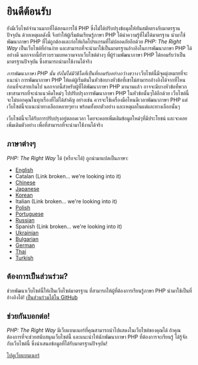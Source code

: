 
# ยินดีต้อนรับ

ยังมีเว็บไซต์จำนวนมากที่ได้สอนการใช้ PHP ซึ่งไม่่ได้ปรับปรุงข้อมุลให้ทันสมัยตรงกับมาตรฐานปัจจุบัน
ด้วยเหตุผลดังนี้ จึงทำให้ผู้เริ่มต้นเรียนรู้ภาษา PHP ได้นำความรู้ที่ไม่ได้มาตรฐาน นำมาใช้พัฒนาภาษา PHP
ที่ไม่ถูกต้องและก่อให้เกิดโปรแกรมที่ไม่ปลอดภัยอีกด้วย _PHP: The Right Way_ เป็นเว็บไซต์ที่อ่านง่าย
และสามารถที่จะนำมาใช้เป็นมาตรฐานอ้างอิงในการพัฒนาภาษา PHP ได้อย่างดี
นอกจากนี้ยังรวบรวมบทความจากเว็บไซต์ต่างๆ ที่ผู้ร่วมพัฒนาภาษา PHP ได้ยอมรับว่าเป็นมาตรฐานปัจจุบัน
ซึ้งสามารถนำมาใช้งานได้จริง

_การพัฒนาภาษา PHP นั้น ยังไม่ได้มีวิธีใดที่เป็นที่ยอมรับอย่างกว้างขวาง_ เว็บไซต์นี้มีจุดมุ่งหมายที่จะแนะนำ
การพัฒนาภาษา PHP ให้แด่ผู้เริ่มต้นในหัวข้อบางหัวข้อที่เขาไม่สามารถอ้างอิงได้จากที่ไหน ก่อนที่จะสายเกินไป
นอกจากนี้สำหรับผู้ที่ได้พัฒนาภาษา PHP มานานแล้ว อาจจะมีบางหัวข้อที่พวกเขาสามารถที่จะนำแนวคิดใหม่ๆ
ไปปรับปรุงการพัฒนาภาษา PHP ในหัวข้อนั้นๆได้อีกด้วย เว็บไซต์นี้จะไม่บอกคุณในทุกเรื่องที่ไม่ได้สำคัญ อย่างเช่น
ควรจะใช้เครื่องมือไหนดีเวลาพัฒนาภาษา PHP แต่เว็บไซต์นี้จะแนะนำทางเลือกหลายๆทาง พร้อมทั้งยกตัวอย่าง
และเหตุผลในแต่และทางเลือกนั้นๆ

เว็บไซต์นี้จะได้รับการปรับปรุงอยู่ตลอดเวลา โดยจะคอยเพิ่มเติมข้อมูลใหม่ๆที่มีประโยชน์ และจะคอยเพิ่มเติมตัวอย่าง
เพื่อที่สามารถที่จะนำมาใช้่งานได้จริง

## ภาษาต่างๆ

_PHP: The Right Way_ ได้ (หรือจะได้) ถูกนำมาแปลเป็นภาษา:

* [English](http://www.phptherightway.com)
* Catalan (Link broken... we're looking into it)
* [Chinese](http://wulijun.github.com/php-the-right-way)
* [Japanese](http://ja.phptherightway.com)
* [Korean](http://wafe.github.io/php-the-right-way/)
* Italian (Link broken... we're looking into it)
* [Polish](http://pl.phptherightway.com/)
* [Portuguese](http://br.phptherightway.com/)
* [Russian](http://getjump.github.io/ru-php-the-right-way)
* Spanish (Link broken... we're looking into it)
* [Ukrainian](http://iflista.github.com/php-the-right-way/)
* [Bulgarian](http://bg.phptherightway.com/)
* [German](http://rwetzlmayr.github.io/php-the-right-way/)
* [Thai](http://apzentral.github.io/php-the-right-way/)
* [Turkish](http://hkulekci.github.io/php-the-right-way/)

## ต้องการเป็นส่วนร่วม?

ช่วยพัฒนาเว็บไซต์นี้ให้เป็นเว็บไซต์มาตรฐาน ที่สามารถให้ผู้ที่ต้องการเรียนรู้ภาษา PHP นำมาใช้เป็นที่อ้างอิงได้! [เป็นส่วนร่วมได้ใน GitHub][1]

## ช่วยกันบอกต่อ!

_PHP: The Right Way_ มีเว็บแบนเนอร์ที่คุณสามารถนำไปแสดงในเว็บไซต์ของคุณได้ ถ้าคุณต้องการที่จะช่วยสนับสนุนเว็บไซต์นี้
และแนะนำให้นักพัฒนาภาษา PHP ที่ต้องการจะเรียนรู้ ได้รู้จักกับเว็บไซต์นี้ ซึ่งนำเสนอข้อมูลที่ได้รับมาตรฐานปัจจุบัน!

[ไปดูเว็บแบนเนอร์][2]

[1]: https://github.com/codeguy/php-the-right-way/tree/gh-pages
[2]: /php-the-right-way/banners.html
